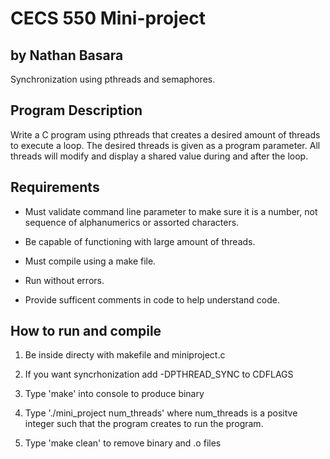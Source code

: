 # CECS 550 Mini-project
## by Nathan Basara

Synchronization using pthreads and semaphores.

## Program Description

Write a C program using pthreads that creates a desired amount of threads to execute a loop.  The desired threads is given as a program parameter.  All threads will modify and display a shared value during and after the loop.

## Requirements

* Must validate command line parameter to make sure it is a number, not sequence of alphanumerics or assorted characters.

* Be capable of functioning with large amount of threads.

* Must compile using a make file.

* Run without errors.

* Provide sufficent comments in code to help understand code.

## How to run and compile

1. Be inside directy with makefile and miniproject.c

2. If you want syncrhonization add -DPTHREAD_SYNC to CDFLAGS

3. Type 'make' into console to produce binary

4. Type './mini_project num_threads' where num_threads is a positve integer such that the program creates to run the program.

5. Type 'make clean' to remove binary and .o files